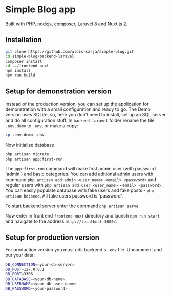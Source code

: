 # Simple Blog app
Built with PHP, nodejs, composer, Laravel 8 and Nuxt.js 2. 

## Installation

```bash
git clone https://github.com/aldis-sarja/simple-blog.git
cd simple-blog/backend-laravel
composer install
cd ../frontend-nuxt
npm install
npm run build
```

## Setup for demonstration version
Instead of the production version, you can set up the application for demonstration with a small configuration and ready to go.
The Demo version uses SQLite, so, here you don't need to install, set up an SQL server and do all configuration stuff.
In `backend-laravel` folder rename the file `.env.demo` to `.env`, or make a copy:
```bash
cp .env.demo .env
```

Now initialize database
```bash
php artisan migrate
php artisan app:first-run
```

The `app:first-run` command will make first admin user (with password 'admin') and basic categories.
You can add aditional admin users with command `php artisan add:admin <user_name> <email> <password>`
and regular users with `php artisan add:user <user_name> <email> <password>`.
You can easily populate database with fake users and fake posts - `php artisan bd:seed`.
All fake users password is 'password'.

To start backend server enter the command `php artisan serve`.

Now enter in front end `frontend-nuxt` directory and launch `npm run start`
and navigate to the address `http://localhost:3000/`.

## Setup for production version
For production version you must edit backend's `.env` file. Uncomment and put your data:
```bash
DB_CONNECTION=<your-db-server>
DB_HOST=127.0.0.1
DB_PORT=3306
DB_DATABASE=<your-db-name>
DB_USERNAME=<your-db-user-name>
DB_PASSWORD=<your-password>
```
